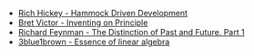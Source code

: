 * [Rich Hickey - Hammock Driven Development](https://www.youtube.com/watch?v=f84n5oFoZBc)
* [Bret Victor - Inventing on Principle](https://vimeo.com/36579366)
* [Richard Feynman - The Distinction of Past and Future. Part 1](https://www.youtube.com/watch?v=_Kab9dkDZJY)
* [3blue1brown - Essence of linear algebra](https://www.youtube.com/watch?v=fNk_zzaMoSs&list=PLZHQObOWTQDPD3MizzM2xVFitgF8hE_ab)
